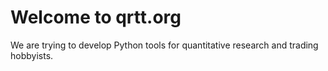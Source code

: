 # Welcome to qrtt.org

We are trying to develop Python tools for quantitative research and trading hobbyists.
